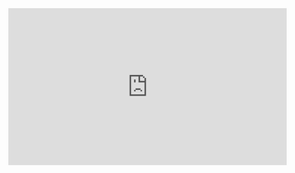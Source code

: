 <!-- markdownlint-disable MD041 -->

<div class="embeddedvideo">
  <iframe
    title="{{ include.title }}"
    width="560"
    height="315"
    src="https://www.youtube-nocookie.com/embed/videoseries?si={{ include.id }}{% if include.list == '' %}&list={{ include.list }}{% endif %}"
    allow="accelerometer; autoplay; clipboard-write; encrypted-media; gyroscope; picture-in-picture; web-share"
    allowfullscreen
    frameborder="0"
    data-linktype="external"
  ></iframe>
</div>

